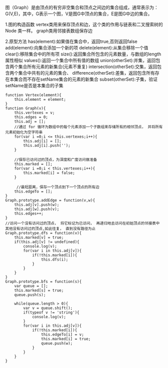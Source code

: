 图（Graph）是由顶点的有穷非空集合和顶点之间边的集合组成，通常表示为：G(V,E)，其中，G表示一个图，V是图G中顶点的集合，E是图G中边的集合。

1.图的构造函数
   vertex类用来保存顶点和边，这个类的作用与链表和二叉搜索树的 Node 类一样。
   graph类用邻接表数组保存边

2.原型方法
    has(element):如果值在集合中，返回true,否则返回false
    add(element):向集合添加一个新的项
    delete(element):从集合移除一个值
    clear():移除集合中的所有项
    size():返回集合所包含的元素数量，与数组的length属性相似
    values():返回一个集合中所有值的数组
    union(otherSet):并集，返回包含两个集合所有元素的新集合(元素不重复)
    intersection(otherSet):交集，返回包含两个集合中共有的元素的集合、
    difference(otherSet):差集，返回包含所有存在本集合而不存在setName集合的元素的新集合
    subset(otherSet):子集，验证setName是否是本集合的子集

```
function Vertex(element){
    this.element = element;
}
function Graph(v){
    this.vertexes = v;
    this.edges = 0;
    this.adj = [];
    //通过 for 循环为数组中的每个元素添加一个子数组来存储所有的相邻顶点， 并将所有元素初始化为空字符串
    for(var i =0;i <= this.vertexes;i++){
        this.adj[i] = [];
        this.adj[i].push('');
    }

    //保存已访问过的顶点，为深度和广度访问做准备
    this.marked = [];
    for(var i =0;i < this.vertexes;i++){
        this.marked[i] = false;
    }

     //最短距离，保存一个顶点到下一个顶点的所有边  
    this.edgeTo = [];
}
Graph.prototype.addEdge = function(v,w){
    this.adj[v].push(w);
    this.adj[w].push(v);
    this.edges++;
}
//访问一个没有访问过的顶点， 将它标记为已访问， 再递归地去访问在初始顶点的邻接表中其他没有访问过的顶点,如此往复， 直到没有路径为止
Graph.prototype.dfs = function(v){
    this.marked[v] = true;
    if(this.adj[v] != undefined){
        console.log(v);
        for(var i in this.adj[v]){
            if(!this.marked[i]){
                this.dfs(i);
            }
        }
    }
}
Graph.prototype.bfs = function(s){
    var queue = [];
    this.marked[s] = true;
    queue.push(s);

    while(queue.length > 0){
        var v = queue.shift();
        if(typeof v != 'string'){
            console.log(v);
        }
        for(var i in this.adj[v]){
            if(!this.marked[i]){
                this.edgeTo[i] = v;
                this.marked[i] = true;
                queue.push(w);
            }
        }
    }
}

```

